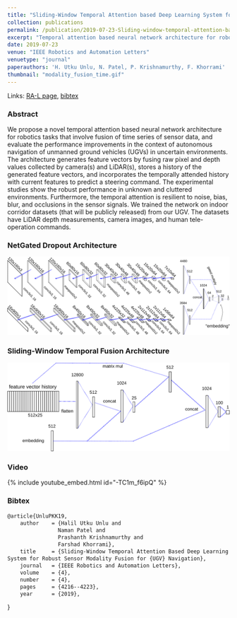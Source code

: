 ```yaml
---
title: "Sliding-Window Temporal Attention based Deep Learning System for Robust Sensor Modality Fusion"
collection: publications
permalink: /publication/2019-07-23-Sliding-window-temporal-attention-based-deep-learning-system-for-robust-sensor-modality-fusion-for-UGV-navigation
excerpt: "Temporal attention based neural network architecture for robotics tasks that involve fusion of time series of sensor data."
date: 2019-07-23
venue: "IEEE Robotics and Automation Letters"
venuetype: "journal"
paperauthors: 'H. Utku Unlu, N. Patel, P. Krishnamurthy, F. Khorrami'
thumbnail: "modality_fusion_time.gif"
---
```


Links: [RA-L page](https://ieeexplore.ieee.org/document/8770056), [bibtex](#bibtex)

### Abstract

We propose a novel temporal attention based neural network architecture for robotics tasks that involve fusion of time series of sensor data, and evaluate the performance improvements in the context of autonomous navigation of unmanned ground vehicles (UGVs) in uncertain environments. The architecture generates feature vectors by fusing raw pixel and depth values collected by camera(s) and LiDAR(s), stores a history of the generated feature vectors, and incorporates the temporally attended history with current features to predict a steering command. The experimental studies show the robust performance in unknown and cluttered environments. Furthermore, the temporal attention is resilient to noise, bias, blur, and occlusions in the sensor signals. We trained the network on indoor corridor datasets (that will be publicly released) from our UGV. The datasets have LiDAR depth measurements, camera images, and human tele-operation commands.

### NetGated Dropout Architecture

![NetGated Dropout Architecture](/images/ngd_arch.png)

### Sliding-Window Temporal Fusion Architecture

![Sequential Architecture](/images/seq_arch.png)

### Video

{% include youtube_embed.html id="-TC1m_f6ipQ" %}

### Bibtex

    @article{UnluPKK19,
        author    = {Halil Utku Unlu and
                    Naman Patel and
                    Prashanth Krishnamurthy and
                    Farshad Khorrami},
        title     = {Sliding-Window Temporal Attention Based Deep Learning System for Robust Sensor Modality Fusion for {UGV} Navigation},
        journal   = {IEEE Robotics and Automation Letters},
        volume    = {4},
        number    = {4},
        pages     = {4216--4223},
        year      = {2019},
}
